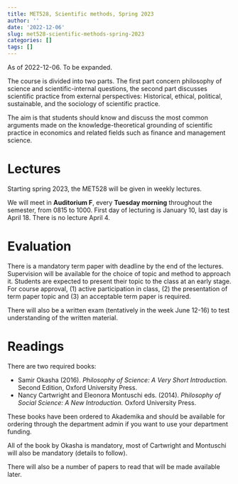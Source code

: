 ```yaml
---
title: MET528, Scientific methods, Spring 2023
author: ''
date: '2022-12-06'
slug: met528-scientific-methods-spring-2023
categories: []
tags: []
---
```


As of 2022-12-06. To be expanded.

The course is divided into two parts. The first part concern philosophy of science and scientific-internal questions, the second part discusses scientific practice from external perspectives: Historical, ethical, political, sustainable, and the sociology of scientific practice.

The aim is that students should know and discuss the most common arguments made on the knowledge-theoretical grounding of scientific practice in economics and related fields such as finance and management science.


# Lectures

Starting spring 2023, the MET528 will be given in weekly lectures. 

We will meet in **Auditorium F**, every **Tuesday morning** throughout the
semester, from 0815 to 1000. First day of lecturing is January 10, last day is April 18.
There is no lecture April 4.

# Evaluation

There is a mandatory term paper with deadline by the end of the lectures. Supervision
will be available for the choice of topic and method to approach it. Students
are expected to present their topic to the class at an early stage. For course approval,
(1) active participation in class, (2) the presentation of term paper topic and (3) 
an acceptable term paper is required.

There will also be a written exam (tentatively in the week June 12-16) to 
test understanding of the written material. 



# Readings

There are two required books:

- Samir Okasha  (2016).  *Philosophy of Science: A Very Short Introduction.* Second Edition, Oxford University Press.
- Nancy Cartwright and Eleonora Montuschi eds. (2014). *Philosophy of Social Science: A New Introduction.* Oxford University Press.

These books have been ordered to Akademika and should be available for ordering
through the department admin if you want to use your department funding. 

All of the book by Okasha is mandatory, most of Cartwright and Montuschi will also
be mandatory (details to follow). 

There will also be a number of papers to read that will be made available later.

